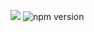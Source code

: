 <img src = 'https://cdn.discordapp.com/attachments/875139708278153257/875617295911772220/Polar_Github_Banner.png'></img>
![npm version](https://img.shields.io/npm/v/npm?style=for-the-badge)